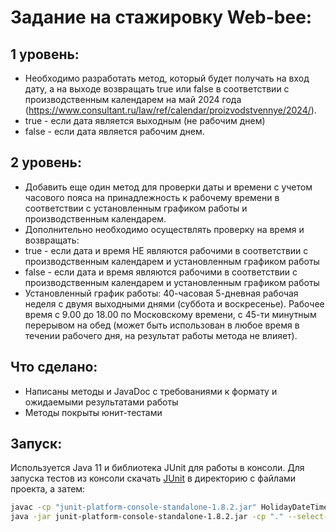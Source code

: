 # Задание на стажировку Web-bee:
## 1 уровень: 
- Необходимо разработать метод, который будет получать на вход дату, а на выходе возвращать true или false в соответствии с производственным календарем на май 2024 года (https://www.consultant.ru/law/ref/calendar/proizvodstvennye/2024/). 
- true - если дата является выходным (не рабочим днем)
- false - если дата является рабочим днем.

## 2 уровень:
- Добавить еще один метод для проверки даты и времени с учетом часового пояса на принадлежность к рабочему времени в соответствии с установленным графиком работы и производственным календарем. 
- Дополнительно необходимо осуществлять проверку на время и возвращать:
- true - если дата и время НЕ являются рабочими в соответствии с производственным календарем и установленным графиком работы
- false - если дата и время являются рабочими в соответствии с производственным календарем и установленным графиком работы
- Установленный график работы: 40-часовая 5-дневная рабочая неделя с двумя выходными днями (суббота и воскресенье). Рабочее время с 9.00 до 18.00 по Московскому времени, с 45-ти минутным перерывом на обед (может быть использован в любое время в течении рабочего дня, на результат работы метода не влияет).

## Что сделано:
- Написаны методы и JavaDoc с требованиями к формату и ожидаемыми результатами работы
- Методы покрыты юнит-тестами

## Запуск:
Используется Java 11 и библиотека JUnit для работы в консоли.
Для запуска тестов из консоли скачать [JUnit](https://repo1.maven.org/maven2/org/junit/platform/junit-platform-console-standalone/1.8.2/junit-platform-console-standalone-1.8.2.jar) в директорию с файлами проекта, а затем:

```sh
javac -cp "junit-platform-console-standalone-1.8.2.jar" HolidayDateTimeChecker.java HolidayDateTimeCheckerTest.java
java -jar junit-platform-console-standalone-1.8.2.jar -cp "." --select-class HolidayDateTimeCheckerTest
```